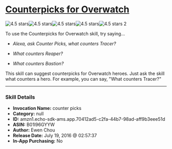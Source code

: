 # [Counterpicks for Overwatch](http://alexa.amazon.com/#skills/amzn1.echo-sdk-ams.app.70412ad5-c2fa-44b7-98ad-aff9b3eee51d)
![4.5 stars](../../images/ic_star_black_18dp_1x.png)![4.5 stars](../../images/ic_star_black_18dp_1x.png)![4.5 stars](../../images/ic_star_black_18dp_1x.png)![4.5 stars](../../images/ic_star_black_18dp_1x.png)![4.5 stars](../../images/ic_star_half_black_18dp_1x.png) 2

To use the Counterpicks for Overwatch skill, try saying...

* *Alexa, ask Counter Picks, what counters Tracer?*

* *What counters Reaper?*

* *What counters Bastion?*

This skill can suggest counterpicks for Overwatch heroes. Just ask the skill what counters a hero. For example, you can say, "What counters Tracer?"

***

### Skill Details

* **Invocation Name:** counter picks
* **Category:** null
* **ID:** amzn1.echo-sdk-ams.app.70412ad5-c2fa-44b7-98ad-aff9b3eee51d
* **ASIN:** B01I96GYYW
* **Author:** Ewen Chou
* **Release Date:** July 19, 2016 @ 02:57:37
* **In-App Purchasing:** No
